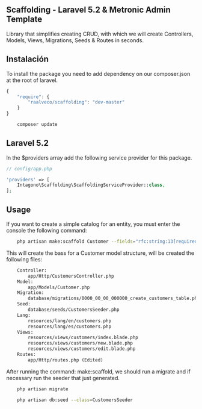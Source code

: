 ## Scaffolding - Laravel 5.2 & Metronic Admin Template

Library that simplifies creating CRUD, with which we will create Controllers, Models, Views, Migrations, Seeds & Routes in seconds.

## Instalación

To install the package you need to add dependency on our composer.json at the root of laravel.

```js
{
    "require": {
        "raalveco/scaffolding": "dev-master"
    }
}
```

```bash
    composer update
```

## Laravel 5.2

In the $providers array add the following service provider for this package.

```php
// config/app.php

'providers' => [
    Intagono\Scaffolding\ScaffoldingServiceProvider::class,
];
```

## Usage

If you want to create a simple catalog for an entity, you must enter the console the following command:

```bash
    php artisan make:scaffold Customer --fields="rfc:string:13[required|maxlength:13|minlength:12], first_name:string:100[required|alpha], last_name:string:100[required|alpha], email:string:100[required|email]"
```

This will create the bass for a Customer model structure, will be created the following files:

```txt
    Controller:
        app/Http/CustomersController.php
    Model:
        app/Models/Customer.php
    Migration:
        database/migrations/0000_00_00_000000_create_customers_table.php
    Seed:
        database/seeds/CustomersSeeder.php
    Lang:
        resources/lang/en/customers.php
        resources/lang/es/customers.php
    Views:
        resources/views/customers/index.blade.php
        resources/views/customers/new.blade.php
        resources/views/customers/edit.blade.php
    Routes:
        app/Http/routes.php (Edited)
```

After running the command: make:scaffold, we should run a migrate and if necessary run the seeder that just generated.

```bash
    php artisan migrate
```

```bash
    php artisan db:seed --class=CustomersSeeder
```